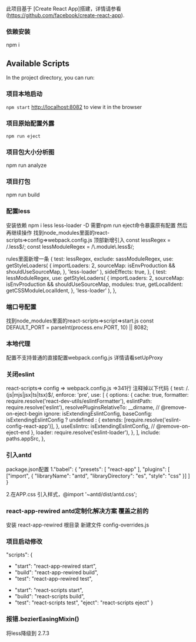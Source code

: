 此项目基于 [Create React App]搭建，详情请参看(https://github.com/facebook/create-react-app).

### 依赖安装 
npm i 

## Available Scripts
In the project directory, you can run:

### 项目本地启动 
`npm start`
 [http://localhost:8082](http://localhost:8082) to view it in the browser

### 项目原始配置外露
`npm run eject`

### 项目包大小分析图 
npm run analyze

### 项目打包 
npm run build

### 配置less
安装依赖 npm i less less-loader -D
需要npm run eject命令暴露原有配置 然后再继续操作
找到node_modules里面的react-scripts=>config=>webpack.config.js
顶部新增引入 
const lessRegex = /\.less$/;
const lessModuleRegex = /\.module\.less$/;

rules里面新增一条
  {
    test: lessRegex,
    exclude: sassModuleRegex,
    use: getStyleLoaders(
      {
        importLoaders: 2,
        sourceMap: isEnvProduction && shouldUseSourceMap,
      },
      'less-loader'
    ),
    sideEffects: true,
  },
  {
      test: lessModuleRegex,
      use: getStyleLoaders(
        {
          importLoaders: 2,
          sourceMap: isEnvProduction && shouldUseSourceMap,
          modules: true,
          getLocalIdent: getCSSModuleLocalIdent,
        },
        'less-loader'
      ),
    },

### 端口号配置
找到node_modules里面的react-scripts=>script=>start.js 
const DEFAULT_PORT = parseInt(process.env.PORT, 10) || 8082;

### 本地代理
配置不支持普通的直接配置webpack.config.js
详情请看setUpProxy

### 关闭eslint
react-scripts=> config => webpack.config.js =>341行 注释掉以下代码
    {
      test: /\.(js|mjs|jsx|ts|tsx)$/,
      enforce: 'pre',
      use: [
         {
           options: {
             cache: true,
             formatter: require.resolve('react-dev-utils/eslintFormatter'),
             eslintPath: require.resolve('eslint'),
             resolvePluginsRelativeTo: __dirname,
             // @remove-on-eject-begin
             ignore: isExtendingEslintConfig,
             baseConfig: isExtendingEslintConfig
               ? undefined
               : {
                   extends: [require.resolve('eslint-config-react-app')],
                 },
             useEslintrc: isExtendingEslintConfig,
             // @remove-on-eject-end
           },
           loader: require.resolve('eslint-loader'),
         },
       ],
       include: paths.appSrc,
     },

### 引入antd
package.json配置 
1."babel": {
    "presets": [
      "react-app"
    ],
    "plugins": [
      ["import", { "libraryName": "antd", "libraryDirectory": "es", "style": "css" }]
    ]
  }

2.在APP.css 引入样式，@import '~antd/dist/antd.css';


### react-app-rewired antd定制化解决方案 覆盖之前的
安装 react-app-rewired
根目录 新建文件 config-overrides.js

### 项目启动修改
  "scripts": {
+   "start": "react-app-rewired start",
+   "build": "react-app-rewired build",
+   "test": "react-app-rewired test",
-   "start": "react-scripts start",
-   "build": "react-scripts build",
-   "test": "react-scripts test",
    "eject": "react-scripts eject"
}


###  报错.bezierEasingMixin()
将less降级到 2.7.3